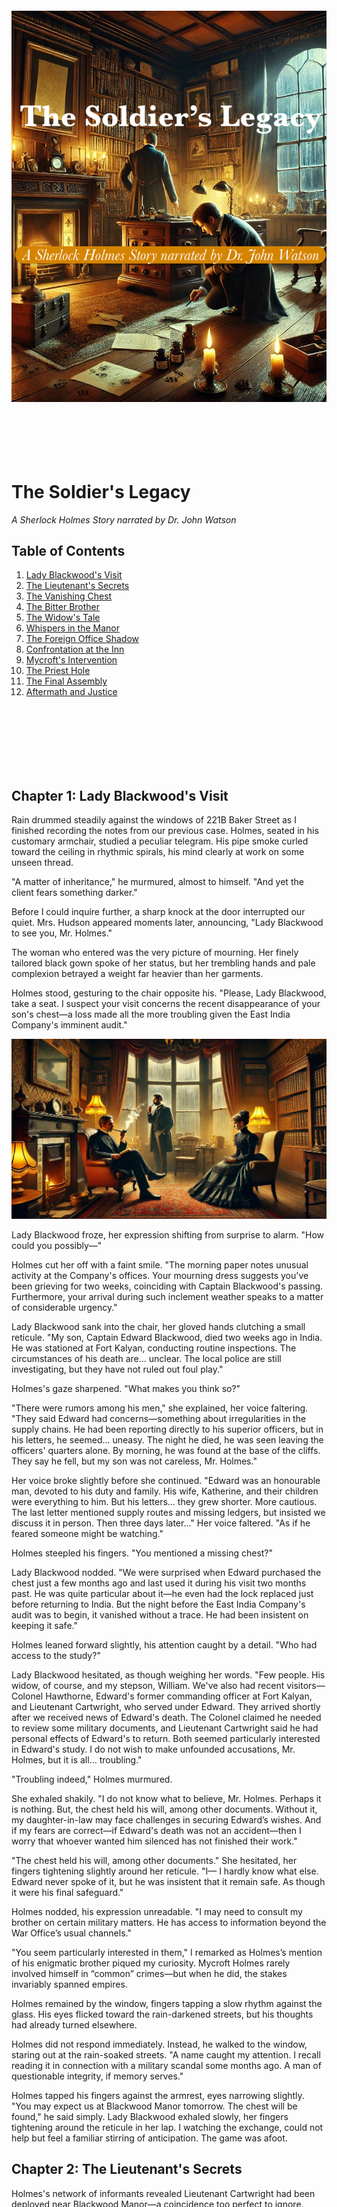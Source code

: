 
<br><br><br><br><br><br><br><br><br><br><br><br><br><br><br><br><br><br><br><br><br>

<br><br><br>
![Cover](https://github.com/cranjesh/images-test/blob/main/CoverImage.png)
<br><br><br>
<br><br><br>

# The Soldier's Legacy
*A Sherlock Holmes Story narrated by Dr. John Watson*

## Table of Contents
1. [Lady Blackwood's Visit](#chapter-1-lady-blackwoods-visit)
2. [The Lieutenant's Secrets](#chapter-2-the-lieutenants-secrets)
3. [The Vanishing Chest](#chapter-3-the-vanishing-chest)
4. [The Bitter Brother](#chapter-4-the-bitter-brother)
5. [The Widow's Tale](#chapter-5-the-widows-tale) 
6. [Whispers in the Manor](#chapter-6-whispers-in-the-manor)
7. [The Foreign Office Shadow](#chapter-7-the-foreign-office-shadow)
8. [Confrontation at the Inn](#chapter-8-confrontation-at-the-inn)
9. [Mycroft's Intervention](#chapter-9-mycrofts-intervention)
10. [The Priest Hole](#chapter-10-the-priest-hole)
11. [The Final Assembly](#chapter-11-the-final-assembly)
12. [Aftermath and Justice](#chapter-12-aftermath-and-justice)

<br><br><br>
<br><br><br>
## Chapter 1: Lady Blackwood's Visit

Rain drummed steadily against the windows of 221B Baker Street as I finished recording the notes from our previous case. Holmes, seated in his customary armchair, studied a peculiar telegram. His pipe smoke curled toward the ceiling in rhythmic spirals, his mind clearly at work on some unseen thread.

"A matter of inheritance," he murmured, almost to himself. "And yet the client fears something darker."

Before I could inquire further, a sharp knock at the door interrupted our quiet. Mrs. Hudson appeared moments later, announcing, "Lady Blackwood to see you, Mr. Holmes."

The woman who entered was the very picture of mourning. Her finely tailored black gown spoke of her status, but her trembling hands and pale complexion betrayed a weight far heavier than her garments.

Holmes stood, gesturing to the chair opposite his. "Please, Lady Blackwood, take a seat. I suspect your visit concerns the recent disappearance of your son's chest—a loss made all the more troubling given the East India Company's imminent audit."

![Lady Blackwood's Visit](https://raw.githubusercontent.com/cranjesh/images-test/refs/heads/main/Chapter1A.webp)

Lady Blackwood froze, her expression shifting from surprise to alarm. "How could you possibly—"

Holmes cut her off with a faint smile. "The morning paper notes unusual activity at the Company's offices. Your mourning dress suggests you've been grieving for two weeks, coinciding with Captain Blackwood's passing. Furthermore, your arrival during such inclement weather speaks to a matter of considerable urgency."

Lady Blackwood sank into the chair, her gloved hands clutching a small reticule. "My son, Captain Edward Blackwood, died two weeks ago in India. He was stationed at Fort Kalyan, conducting routine inspections. The circumstances of his death are... unclear. The local police are still investigating, but they have not ruled out foul play."

Holmes's gaze sharpened. "What makes you think so?"

"There were rumors among his men," she explained, her voice faltering. "They said Edward had concerns—something about irregularities in the supply chains. He had been reporting directly to his superior officers, but in his letters, he seemed... uneasy. The night he died, he was seen leaving the officers' quarters alone. By morning, he was found at the base of the cliffs. They say he fell, but my son was not careless, Mr. Holmes."

Her voice broke slightly before she continued. "Edward was an honourable man, devoted to his duty and family. His wife, Katherine, and their children were everything to him. But his letters... they grew shorter. More cautious. The last letter mentioned supply routes and missing ledgers, but insisted we discuss it in person. Then three days later..." Her voice faltered. "As if he feared someone might be watching."

Holmes steepled his fingers. "You mentioned a missing chest?"

Lady Blackwood nodded. "We were surprised when Edward purchased the chest just a few months ago and last used it during his visit two months past. He was quite particular about it—he even had the lock replaced just before returning to India. But the night before the East India Company's audit was to begin, it vanished without a trace. He had been insistent on keeping it safe."

Holmes leaned forward slightly, his attention caught by a detail. "Who had access to the study?"

Lady Blackwood hesitated, as though weighing her words. "Few people. His widow, of course, and my stepson, William. We've also had recent visitors—Colonel Hawthorne, Edward's former commanding officer at Fort Kalyan, and Lieutenant Cartwright, who served under Edward. They arrived shortly after we received news of Edward's death. The Colonel claimed he needed to review some military documents, and Lieutenant Cartwright said he had personal effects of Edward's to return. Both seemed particularly interested in Edward's study. I do not wish to make unfounded accusations, Mr. Holmes, but it is all... troubling."

"Troubling indeed," Holmes murmured.

She exhaled shakily. "I do not know what to believe, Mr. Holmes. Perhaps it is nothing. But, the chest held his will, among other documents. Without it, my daughter-in-law may face challenges in securing Edward’s wishes. And if my fears are correct—if Edward's death was not an accident—then I worry that whoever wanted him silenced has not finished their work."

"The chest held his will, among other documents." She hesitated, her fingers tightening slightly around her reticule. "I— I hardly know what else. Edward never spoke of it, but he was insistent that it remain safe. As though it were his final safeguard."

Holmes nodded, his expression unreadable. "I may need to consult my brother on certain military matters. He has access to information beyond the War Office’s usual channels."

"You seem particularly interested in them," I remarked as Holmes’s mention of his enigmatic brother piqued my curiosity. Mycroft Holmes rarely involved himself in “common” crimes—but when he did, the stakes invariably spanned empires.

Holmes remained by the window, fingers tapping a slow rhythm against the glass. His eyes flicked toward the rain-darkened streets, but his thoughts had already turned elsewhere.

Holmes did not respond immediately. Instead, he walked to the window, staring out at the rain-soaked streets. "A name caught my attention. I recall reading it in connection with a military scandal some months ago. A man of questionable integrity, if memory serves."

Holmes tapped his fingers against the armrest, eyes narrowing slightly. "You may expect us at Blackwood Manor tomorrow. The chest will be found," he said simply. Lady Blackwood exhaled slowly, her fingers tightening around the reticule in her lap. I watching the exchange, could not help but feel a familiar stirring of anticipation. The game was afoot.

## Chapter 2: The Lieutenant's Secrets

Holmes's network of informants revealed Lieutenant Cartwright had been deployed near Blackwood Manor—a coincidence too perfect to ignore.

Through mist-shrouded carriage windows, I watched London's gray suburbs give way to the garrison's stark brick buildings. In Cartwright's quarters, a desk, journal, and crisp uniform spoke of military precision. Evening bugle notes drifted through the window.

![Chapter 5 A](https://raw.githubusercontent.com/cranjesh/images-test/refs/heads/main/Chapter5A.webp)

Holmes’s gaze flickered over the room, then back to Cartwright. "You’re uneasy, Lieutenant. Not about our presence, but about what we might already know."

Holmes wasted no time. "We are investigating the circumstances of Captain Blackwood's death and the disappearance of his chest. Your insight would be invaluable."

Cartwright gestured for us to sit, his posture rigid with military bearing. "I shall assist to the best of my ability, Mr. Holmes, though I'm uncertain what intelligence I can provide."

Holmes fixed him with a piercing gaze. "Let's start with Captain Blackwood's final days. What did you observe?"
Cartwright's fingers drummed once on his desk before he caught himself. "The Captain maintained his usual exactitude in duties, sir, but in those final weeks, his demeanor altered. He appeared... preoccupied with certain matters. Protocol prevented me from inquiring further."

"And on the night of his death?" Holmes pressed.

"Colonel Hawthorne hosted a dinner at the officers' mess. The Captain departed early, citing urgent correspondence. The following morning..." Cartwright's voice remained measured. "We discovered him at the base of the cliffs."
Holmes's gaze narrowed. "Do you suspect foul play?"

Cartwright straightened in his chair, glancing briefly at the dispatch box on his shelf. "The evidence remains inconclusive, sir. However, the Captain had expressed concerns regarding supply record discrepancies. He never named specific officers, but his caution regarding Colonel Hawthorne was... notable."

Holmes leaned forward. "You visited Blackwood Manor last week, delivering Edward's personal effects. What exactly did you bring?"

"Per regulations, sir: his compass, correspondence, and personal journal".

Holmes’s gaze locked onto Cartwright. "And the chest?"

A flicker of hesitation. "I knew of it. The Captain kept important documents inside and its been stolen."

Holmes’s gaze didn’t waver. "Do you have any suspicions, Lieutenant?"

Cartwright’s posture stiffened. "It’s not my place to speculate, sir."

Holmes’s expression remained unreadable. "Not your place, or not safe to?"

A flicker of something—doubt, fear—passed over Cartwright’s face, gone as quickly as it came.

Holmes studied him for a beat, then exhaled. "Very well, Lieutenant. We’ll speak again."

As we stepped out, I exhaled. "He’s hiding something."

Holmes allowed himself the faintest smile. "And next time, Watson, he won’t have a choice."

<br><br><br>
<br><br><br>
## Chapter 3: The Vanishing Chest

![Chapter 2 A](https://raw.githubusercontent.com/cranjesh/images-test/refs/heads/main/Chapter2A.webp)

The mist curled around Blackwood Manor as our carriage approached. A solemn butler led us inside, where the dim glow of the drawing-room fire cast flickering shadows on Lady Blackwood’s mourning dress.  

"Thank you for coming, Mr. Holmes," she whispered.  

Holmes nodded. "Would you show us to the study?"

![Study](https://raw.githubusercontent.com/cranjesh/images-test/refs/heads/main/Study.webp)

The air in the study was heavy with dust and disuse. Holmes moved with quiet precision, his sharp gaze sweeping the room before he crouched near the floor, fingers tracing faint scratches where the missing chest had once stood.

"Observe, Watson."

I leaned in. The marks were subtle but deliberate.

"These scratches—" I began, before stopping myself. "They aren’t scuff marks from careless movement. The chest wasn’t stolen. It was moved."

"Exactly." Holmes’s gaze flicked to the doorway. "And with care. Notice how the scratches stop at the threshold. Beyond this room, there is no further disturbance."

Lady Blackwood’s breath caught. "Then it may still be in the house?"

Holmes ran a thoughtful hand along the floor. "Not just possible—likely. If the chest had been taken out of the house, we would expect a continued trail of scuff marks, at the very least. But there are none."

I frowned. "Then whoever moved it lifted it beyond this point?"

"Precisely, Watson. It could have left uneven drag marks or missteps. The absence of such indicates planning, precision... and intent."

Holmes straightened, his gaze sharpening. His sharp eyes roved the room before he turned suddenly. "Lady Blackwood, does the house have a library?"

"Yes, through the adjoining door."

Holmes exhaled. "Then that is where we must look next."

![Chapter 2 B](https://raw.githubusercontent.com/cranjesh/images-test/refs/heads/main/Chapter2B.webp)  

The library was dim, lined with towering bookshelves that smelled of aged parchment and oak. Holmes entered first, his fingers brushing over the spines of books as he moved toward the far wall. Then, abruptly, he halted.

"Curious."

I followed his gaze. "The dust—it’s been disturbed. As though something large was moved and replaced."

"Not just moved—rotated," Holmes corrected, gesturing toward faint diagonal scratches on the wooden floor.

I crouched beside him. "Then the chest was placed here deliberately?"

"Yes, and more importantly—" Holmes ran a gloved hand lightly over the floorboards. "The disturbance is recent, but look here—the dust has resettled unevenly. This tells us something vital, Watson."

I furrowed my brow. "That it was here, but not for long?"

"Exactly." Holmes stood, brushing off his hands. "This was not the final hiding place. It was left here temporarily, then moved again."

Lady Blackwood’s voice wavered. "This room hasn’t been touched in years."

Holmes glanced around. "Until recently."

I exhaled. "Then someone inside this house is hiding it."

Holmes’s gaze darkened. "And they did not act alone."

<br><br><br>
<br><br><br>
<br><br><br>
## Chapter 4: The Bitter Brother

Blackwood Manor's halls felt colder as Holmes and I got to William Blackwood's study. The room, a stark contrast to Edward's orderly workspace, was cluttered with papers and ledgers. A faint tang of pipe smoke lingered, mingling with the musty scent of old books. William stood by the window, his rigid posture and scowl an unspoken warning of his mood.

![Chapter 4 A](https://raw.githubusercontent.com/cranjesh/images-test/refs/heads/main/Chapter4A.webp)

He turned as we entered, his sharp features hardening further. "Mr. Holmes, Dr. Watson," he greeted tersely, gesturing to the chairs opposite his desk. "I assume this visit concerns my brother's untimely demise—or perhaps the inheritance?"

Holmes took a seat with calm precision. "Both, Mr. Blackwood. Specifically, the disappearance of your brother's chest and its implications for the estate."

William's lips curled into a sneer as he leaned back in his chair. "Implications for Katherine, you mean. Convenient, isn't it, that the chest vanishes when she stands to gain the most?"

Holmes raised an eyebrow. "You suggest Katherine is involved?"

"Who else?" William shot back. "She gains everything if Edward's will is missing. And let's not ignore her prior... association with Lieutenant Cartwright. Who's to say Edward didn't discover something and decide to change his will?"

"And Lieutenant Cartwright," Holmes interjected smoothly, "his interest in the study—what did you make of it?"

William's sneer deepened. "Oh, that's rich. You should ask Katherine about their 'interest' in each other. Before Edward, they were quite... close." His voice dripped with contempt. "Edward received some enlightening letters about their past. Destroyed him, really. But then again, Katherine always did have a talent for destroying things."

"These letters," Holmes pressed. "You seem well-informed of their contents."

William's laugh was harsh. "The servants talk, Mr. Holmes. And walls have ears. Edward's discovery of their... history... well, let's just say it cast doubt on more than Katherine's character."

Holmes's expression remained neutral. "An interesting theory, Mr. Blackwood, but one that demands evidence before it can be entertained. Tell me, where were you on the night the chest disappeared?"

William stiffened slightly, his scowl deepening. "In my quarters, alone. I heard nothing, saw nothing. And frankly, I'm not obligated to account for myself."

Holmes nodded thoughtfully. "Perhaps not. Yet your bitterness toward Edward—and Katherine—seems to colour your perspective. Do you believe resentment blinds you to other possibilities?"

William's hands gripped the edges of his desk. "Bitterness? My father's decision to favour Edward over me was nothing short of favoritism. The estate should have been mine. I've fought for years to earn my place, while Edward... he was handed everything." “Katherine may think she’s secured her future, but she’ll soon discover the estate obeys more than a single will. If she continues to meddle, I’ll see to it that her good fortune is short-lived.”

Holmes leaned forward slightly, his tone cool and deliberate. "And yet, his death has left you no closer to securing what you claim is rightfully yours. Tell me, do you believe Edward's death was an accident?"

William hesitated, his gaze flickering toward the window. "Edward was many things, but careless wasn't one of them. If you want my opinion, someone wanted him out of the way—and whoever it was, they succeeded. Cartwright isn’t the only one with blood on his hands. Ask about...Fort Kalyan’s ‘special shipments’!” He abruptly stops, as though he’s said too much.

William exhaled sharply, fingers stilling on the desk. “He wasn’t always against me,” he muttered. “When we were boys, he taught me to fix a pocket watch—patient, steady hands. Gave it to me on my fifteenth birthday. Said I’d learned well enough to keep it running myself.” His jaw tightened. “And yet, in the end, I was never meant to hold anything that mattered.”

For a moment, the bitterness wavered. Then, just as quickly, it returned.

Holmes said nothing, only watching.

I thought of Edward—not just as a soldier or a victim of politics, but as a man whose absence was felt beyond inheritance and betrayal.

As we stepped into the corridor, Holmes spoke quietly, more to himself than to me. “Fort Kalyan—then the cause of Edward’s death lies beyond these walls.”

<br><br><br>
<br><br><br>
<br><br><br>
<br><br><br>
<br><br><br>
## Chapter 5: The Widow's Tale

Holmes sat in silence, his keen gaze sweeping the landscape, while my thoughts turned to Katherine Blackwood—the widow of a man whose death seemed far from ordinary. We walked into the drawing room, where Katherine awaited. She stood as we entered, her figure slight yet composed, though her pale complexion and dark-circled eyes betrayed the toll grief had taken.

"Mrs. Blackwood," Holmes began, bowing slightly. "Thank you for meeting with us under such difficult circumstances."

"Mr. Holmes, Dr. Watson," she replied, her voice steady but low. "Please, sit. I hardly know where to begin."

![Chapter 3 A](https://raw.githubusercontent.com/cranjesh/images-test/refs/heads/main/Chapter3A.webp)

Holmes inclined his head. "Wherever you feel most comfortable, madam. Perhaps with your late husband."

She tightened her grip on the handkerchief in her lap. "Edward was a devoted husband and father—principled, kind. The official report of his death—a fall from the cliffs—it makes no sense."

Holmes exhaled slowly, his fingers steepled. "The missing chest—tell me about it."

Her composure wavered. "It was locked, kept in his study among his other belongings. Three nights ago, it vanished. The only ones present were William, Colonel Hawthorne, and Lieutenant Cartwright."

"William," Holmes murmured. "Your husband's brother. You mentioned his resentment."

She gave a short, bitter nod. "He was furious when the estate passed to Edward. He believes it rightfully his, as the eldest son. But the will was clear. Edward's father had his reasons."

Holmes studied her, his voice measured. "Did William's behavior change recently? Any particular event that heightened his interest in the estate?"

Katherine frowned in thought. "Yes. It was around the time he began demanding to see Edward's documents. He accused my husband of hiding something."

Holmes's tone remained neutral, though his gaze sharpened. "And what did he believe Edward was hiding?"

She exhaled slowly. "Something to do with our great-uncle's inheritance. When he died in India, William became convinced that there were undisclosed assets or properties that should have passed to the estate."

Holmes tapped his fingers together. "And Edward's response?"

"He dismissed it. Said William was chasing ghosts. But…" She hesitated. "Now that I think about it, he never explicitly denied having those documents."

Holmes nodded, his expression unreadable. "Most intriguing."

A hush settled over the room, thick with unspoken truths. Holmes had unearthed something deeper than a mere family dispute. Edward Blackwood had held a secret—one his brother was desperate to uncover. And now, it seemed, that secret had cost him his life.

"Mrs. Blackwood," Holmes said gently, "Lieutenant Cartwright's concern for your welfare seems... particular."

Katherine's fingers twisted her handkerchief. "We were acquainted before Edward. Nothing more."

"Yet his recent visits to the study—" Holmes paused deliberately.

"He claimed to have Edward's personal effects." Her voice wavered slightly. "Old correspondence that needed returning."

"Correspondence that Edward had already seen?" Holmes asked softly.

Katherine paled. "How did you—" and turned a letter over in her hands, her gaze distant. The firelight caught the edges of the worn paper, its seal faintly smudged.

“I read them at night sometimes,” she murmured. “Not for answers—just to remember his words before things changed.”

She hesitated. “Edward never said it outright, but he knew. Cartwright’s attentions were persistent once, though I never encouraged them. Edward was not a jealous man, but he distrusted easily. I wonder now if his suspicions ran deeper than I realized.”

Her fingers tightened slightly around the letter. “His last letters were different. Shorter. Cautious. As if he feared he was writing for more than my eyes.”

She met Holmes’s gaze, her expression unreadable but firm. “If he had reason to be wary, I fear it was not without cause.”

The fire crackled softly, filling the silence that followed. Holmes studied her a moment longer, then nodded—as if another piece had fallen into place.

As Holmes rose to his feet and began pacing, I turned to Katherine and spoke quietly. "And your children, Mrs. Blackwood? How are they faring?"

She gave a small, tired smile. "They're young, Dr. Watson… too young to understand." The sorrow in her voice was unmistakable. I nodded, offering what little comfort words could provide. Holmes, ever perceptive, had paused his pacing and observed her for a moment before speaking again.

"Thank you, Mrs. Blackwood. You have been most helpful," Holmes said gently. "With your permission, we would like to speak with others now." Katherine composed herself and nodded.

We took our leave, and as we walked through the manor's corridors, the atmosphere grew noticeably heavier.

<br><br><br>
<br><br><br>
<br><br><br>
<br><br><br>
<br><br><br>
<br><br><br>
## Chapter 6: Whispers in the Manor

Passing the dimly lit library, I caught William Blackwood's distinct, sharp tone. Through the partially open door, I glimpsed him pacing before someone seated in shadow.

"...Hanger," he said, voice low but brimming with irritation. "The man's loyalties were always questionable. If anyone's meddling with the estate, it's him. He seemed to be loyal to Hawthorne for unknown reason."

A bitter laugh followed. "They'll never pin anything on me. Not with Katherine parading her innocence and Cartwright skulking about like a scolded child."

He tapped his fingers against the desk. "Hargreaves says we need only wait. No will, no challenge. The courts will favor the next male heir, and by then, any objections will be nothing more than noise."

I retreated as William strode past, his expression a mixture of frustration and self-satisfaction. The identity of his confidant remained hidden in the library's shadows.

![Chapter 6 A](https://raw.githubusercontent.com/cranjesh/images-test/refs/heads/main/Chapter6A.webp)

Rain drummed against the stable roof when we found Hanger later that afternoon. Inside, he worked methodically, each stroke of the brush against the horse's flank measured and precise. The stable's warmth carried the mingled scents of hay and leather.

"Your hands tell an interesting story, Mr. Hanger," Holmes observed. "That brass polish matches exactly what I found in Captain Blackwood's study."

Hanger's grip on the bridle faltered, his weathered face tightening. "I polish the stable fixtures, Mr. Holmes."

"And yet William speaks of you with particular suspicion," Holmes continued, his tone carefully neutral. "He implies you might be involved in certain... irregularities."

The brush stilled in Hanger's hand. "William Blackwood's always had it out for me, Mr. Holmes." Bitterness crept into his voice. "When I needed help with my sister's medical bills, he turned me away. Said it wasn't his concern."

Holmes studied Hanger as the man polished the bridle. "The chest vanished from the study. Did you see anything unusual that night?"

I noticed Hanger's eyes dart briefly toward the east wing, a gesture so quick it might have gone unnoticed by a less attentive observer.

Hanger’s hands faltered slightly before he resumed his work. "I keep to my duties, sir. Nothing more."

"Colonel Hawthorne seems more... understanding of financial hardships," Holmes remarked quietly. 

Something flickered in Hanger's expression – fear, perhaps, or regret. His knuckles whitened on the brush handle. "A man does what he must, Mr. Holmes."

Later, as we walked back through the gathering dusk, I turned to Holmes. "You saw something in there."

"Three things, Watson. First, the brass marks in the study matched this polish exactly—not military-issue, but a cheaper civilian variety trying to mimic it. Second, Hanger's glances toward the east wing's library weren't those of a servant, but of someone guarding a secret. And third—" He paused, studying the darkening windows of the manor. "When I mentioned William's financial records, Hanger's reaction confirmed their past friction. A man denied help by his employer becomes vulnerable to other offers."

"But why move the chest at all?"

"Consider the timing. William's recent obsession with inheritance documents, Hawthorne's convenient arrival, and a disgruntled servant with knowledge of the house's hidden spaces." Holmes's voice dropped lower. "The east wing's library holds more secrets than books—Victorian manors often do."

Above us, the windows of the east wing glowed faintly in the gathering dark, like eyes keeping watch over the estate's secrets.

<br><br><br>
<br><br><br>
## Chapter 7: The Foreign Office Shadow

As we left Blackwood Manor, Holmes remained uncharacteristically quiet. I had known Holmes long enough to recognize when he was drawing connections yet unspoken. 

![Chapter 7 A](https://raw.githubusercontent.com/cranjesh/images-test/refs/heads/main/Chapter7A.webp)

The fog clung to Baker Street as our carriage arrived. As we neared Baker Street, we are stopped by a uniformed constable.

"Mr. Holmes," the officer said, blocking our path. "I must advise you to drop your inquiries regarding Blackwood Manor. Official military investigators have taken over the case."

Holmes’s lips curled slightly. "Curious. And who, may I ask, issued such orders?"

The constable hesitated, then produced a sealed notice from the War Office. "These matters pertain to classified military operations. Civilian interference is discouraged."

Holmes took the paper, scanned it, and handed it back. "A well-crafted deception," he murmured. "Tell your superior——that I regret to inform him that my curiosity remains undeterred."

As the officer departed, I whispered, "They’re watching us."

Holmes nodded, eyes sharp. "Indeed, Watson. Which means we are finally making progress."

Mrs. Hudson met us with two urgent telegrams.

I read the first:

"Watson,
I arrived in London yesterday. From memory, Edward in the past had discovered that some supply records that don’t match official ledgers. He suspected Cartwright and found some records."
— Maj. James Forrester

Holmes handed me the second:

"Holmes,
Return tonight. New evidence confirms a larger conspiracy beyond Fort Kalyan. The East India Company audit findings may expose everything. Time is critical."
— Mycroft

Holmes scanned the telegrams, his expression darkening.

"Curious," he said. "Mycroft’s inquiry aligns too conveniently with Blackwood’s fate. And Forrester—if his information is accurate, we are dealing with something far larger than a missing will."

The fog thickened as we departed, swallowing the street lamps. Ahead lay Cartwright's secrets, then our separate paths into what felt increasingly like a carefully laid snare.

<br><br><br>
<br><br><br>
<br><br><br>
<br><br><br>
<br><br><br>
<br><br><br>
## Chapter 8: Confrontation at the Inn

The village inn was quiet when we arrived. Lieutenant Cartwright sat in a shadowed corner, hunched over a half-empty glass.

![Chapter 8 A](https://raw.githubusercontent.com/cranjesh/images-test/refs/heads/main/Chapter8A.webp)

Holmes approached. "Lieutenant, your silence has done little to shield you. Why were you so interested in Edward's chest?"

Cartwright’s fingers clenched around his glass. "I had my reasons."

Holmes’s gaze sharpened. "Let me name them for you. First, Edward held records—discrepancies in supply reports, minor corruption that pointed to you. Not enough to ruin you, but enough to taint your name. Second, there were letters—your letters—to Katherine before her marriage. You feared what she might find if she opened that chest."

Cartwright exhaled sharply. "I needed Katherine to open it herself. Lady Blackwood had the key, and I couldn’t simply demand it. If Katherine had a reason to believe it held something for her, she would push to see it opened."

Holmes leaned forward. "It wasn't just the contents, but what they could accomplish. A challenge to the will would force the chest into scrutiny. If Katherine demanded justice, the truth might emerge without your direct involvement. Convenient, wasn't it?"

Cartwright stiffened. "No. I wanted to protect her. Edward was dead, and I knew Hawthorne would erase everything. If I spoke out alone, no one would believe me—I needed Katherine's voice."

I frowned. "And what truth? The corruption you covered up? Or the fact that you feared for yourself?"

Cartwright swallowed hard, his face pale. "Both," he admitted.

Holmes’s voice cut through the silence. "The letters weren't your only concern. Edward discovered something else—your involvement in the missing supplies at Fort Kalyan. Small amounts, easily overlooked. But Edward noticed."

Cartwright’s glass slipped slightly. "That's impossible—"

Holmes tapped his fingers against the table. "The timing of your visits to the study aligned perfectly with the East India Company's audit schedule. You needed those records destroyed before they reached London." He leaned closer. "But someone else moved first, didn’t they? Someone who knew about both your secrets—the letters and the supplies."

Cartwright’s face drained of color. "Colonel Hawthorne," he whispered. “They can ruin me, Mr. Holmes—court-martial me, lock me away, or worse. If I speak the truth, I’m not just risking my rank; I’m risking my life.”

Holmes studied him carefully. "You have a choice, Lieutenant. Speak now, or let the truth bury you along with Hawthorne."

Cartwright exhaled shakily, meeting Holmes’s gaze. “There’s something you need to know about Edward’s final days—something I’ve kept quiet for too long.”
He took a step forward, then froze. His eyes locked onto a folded letter resting on the side table. Whatever courage had fueled his confession a moment earlier seemed to vanish.
“I… I’m sorry,” he murmured, pulling back from Holmes. “I’m not ready to talk about this yet.”

Holmes had given him an opening—a chance to act. Whether he would take it, only time would tell.

As we stepped into the cold night, I glanced at Holmes. "Do you think he will help us?"

Holmes smirked. "Oh, he will. The question is—will he help himself?"

The rain had stopped, but the weight of the coming storm still hung in the air.

<br><br><br>
<br><br><br>
<br><br><br>
<br><br><br>
<br><br><br>
<br><br><br>
## Chapter 9: Mycroft's Intervention

The rain had slowed to a drizzle by the time we arrived at Baker Street. Holmes had barely removed his coat when Mrs. Hudson intercepted us, a familiar note of disapproval in her voice. "A gentleman is waiting for you, Mr. Holmes. Though I daresay he hardly requires an invitation."

![ChapterMycroft](https://raw.githubusercontent.com/cranjesh/images-test/refs/heads/main/ChapterMycroft.webp)

Holmes steepled his fingers. I could see the faint flicker of realization in his expression—he had been waiting for this confirmation. “Then Hawthorne will come for the chest himself.”

Holmes's grey eyes sharpened as he examined the documents within. "The East India Company audit was merely a facade."
"Indeed." Mycroft's voice dropped low. "These intercepted messages reveal a network of foreign agents. Military secrets, fortress plans, troop movements—all sold to the highest bidder. Captain Blackwood's records would prove what the Foreign Office has long suspected."

Holmes steepled his fingers beneath his chin. "Then Hawthorne will come for the chest himself."

"The question remains," Mycroft replied, studying his brother with cold calculation, "will you permit him that final move?"

A faint smile played across Holmes's lips. "I rather think not. Watson and I have already set our trap."

As we left 221B, Mycroft’s words lingered in my mind. This was no longer a simple case of missing documents. We were about to force the hand of powerful men who would do anything to remain in the dark.

<br><br><br>
<br><br><br>
## Chapter 10: The Priest Hole

The hour was late when we returned to Blackwood Manor, the mist curling around the estate like a living thing. Our footsteps echoed against the stone corridor as Holmes led the way to the east wing’s library.

He stopped before an unassuming wooden panel. His fingers traced the edges, feeling for a mechanism unseen to the eye. Then, with a firm press, the wood creaked open, revealing a narrow passage.

I peered inside. It was little more than a cramped, dusty alcove—bare and empty.

![ChapterThePriestHole1](https://raw.githubusercontent.com/cranjesh/images-test/refs/heads/main/ChapterThePriestHole1.webp)

Holmes remained motionless, his sharp gaze sweeping over the darkness. “This was the place,” he murmured.

A strange tension filled the air. I found myself holding my breath. “Then where is it now?”

Holmes turned abruptly. “Hanger.”

Without another word, he strode out of the room, his coat billowing behind him.

I hurried after him. “Holmes, what—”

“He moved it,” Holmes said flatly. “And if we’re not careful, we’ll be two steps behind Hawthorne before the night is through.”

The stable quarters were modest, with a single cot pushed against the wall and an old wooden trunk at the foot of it. Hanger sat at a small desk, polishing a brass buckle, but the tension in his shoulders betrayed him.

![ChapterThePriestHole2](https://raw.githubusercontent.com/cranjesh/images-test/refs/heads/main/ChapterThePriestHole2.webp)

“Mr. Hanger,” he said, his voice cold, “I assume you have an explanation for why the chest is no longer where you hid it?”

Hanger’s hands stilled. Slowly, he set the buckle aside. “I don’t know what you mean.”

Holmes’s gaze never wavered. “The priest hole. It’s empty.”

The color drained slightly from Hanger’s face.

“Colonel Hawthorne's career has been marked by curious coincidences,” Holmes began quietly. “Supply routes compromised. Intelligence leaked. And now, a dedicated officer dead after discovering discrepancies in military records. Edward suspected something, didn't he? Kept meticulous records. A man of honor, facing a web of corruption. William denied you help when your sister was ill. A cruel act. But Hawthorne—he saw an opportunity in your resentment, didn't he? Used your knowledge of the house to hide evidence that could expose him."

Hanger's knuckles whitened. "You don't understand—"

"I understand loyalty, Mr. Hanger. But to whom is it truly owed? To a man who exploited your hardship? Or to Edward, who trusted you? To Katherine, who now stands to lose everything?"

Hanger swallowed hard, unable to meet Holmes’s gaze. “I knew it was wrong, but my sister... she was all I had left. I couldn’t watch her suffer, not when Hawthorne offered a way out.”

His fingers curled around a worn letter he’d pulled from his pocket. “She writes me every week. Says the medicine’s helping. If Hawthorne cuts her off...” His voice faltered. “He knows exactly how to keep me in line.”

Holmes produced the small brass key Lady Blackwood had entrusted to me. “Edward's records could bring justice. Or they could disappear forever, leaving his killer free.”

Hanger’s bearing crumbled. “Edward was a good man. He didn't deserve— Hawthorne said no one would be hurt. Just documents to be... examined.”

Hanger hesitated. “Because he doesn’t just want the chest gone—he wants what’s inside...”

I folded my arms. “You were the last one to touch it, Hanger. Where is it now?”

Hanger exhaled sharply, running a hand over his face. “I... I had to move it.”

Holmes stepped forward, his voice cutting through the room like steel. “Why?”

Hanger swallowed hard. "Hawthorne’s men were watching me too closely. If they got to it first, they’d have destroyed everything inside." His voice wavered slightly. "I thought I was doing the right thing."

Hanger hesitated before answering. "The west wing," he finally admitted. "In the old wine cellar beneath the servant’s quarters."

"Move it? How?" I asked, my curiosity piqued.

"The night it vanished, I waited until the household was asleep," Hanger explained, his eyes darting toward the door as if ensuring we were alone. "The servants' quarters were empty—most of the staff had gone to the village fair. I knew it was my only chance."

"But how did you manage it alone?" I pressed. "That chest is no small thing."

"There’s a hidden passage, sir," Hanger replied, his voice dropping to a near whisper. "Runs from the study to the wine cellar. Edward showed it to me years ago, when he needed help moving some... sensitive items. I used it that night. Took me near an hour, but I got the chest down to the cellar without a soul noticing."

Holmes exhaled slowly, his mind already forming the next move. "A bold decision, Mr. Hanger. And a dangerous one."

I shot Holmes a questioning glance. "What now?"

Holmes paused to scribble telegrams.

Holmes turned toward the door. "Now, we bait Hawthorne into making his move."

<br><br><br>
<br><br><br>
<br><br><br>
## Chapter 11: The Final Assembly

Before dawn, a telegram sent by Holmes:

The drawing room at Blackwood Manor had become a stage for the final act. Holmes had summoned all key players: Lady Blackwood, Katherine, William, Lieutenant Cartwright, Colonel Hawthorne, and Mr. Hanger. The morning light cast long shadows across their faces. The household had been eerily still that morning, the kind of silence that only precedes something inevitable.

I saw when Holmes had barely stepped away, when a shadow slid into his path. Colonel Hawthorne.

"Your reputation precedes you, Mr. Holmes," he murmured. "You unravel mysteries with alarming ease."

Holmes barely glanced up. "A reputation earned, not bestowed."

Hawthorne stepped closer. "Be careful you don’t unravel your own safety in the process."

Holmes exhaled. "Loose threads rarely surprise me."

Hawthorne’s smile thinned. "A favor, then. One rarely given twice."

Holmes returned a slight smile. "Favors, like debts, are best left uncollected."

Hawthorne held his gaze a beat longer, then vanished into the crowd.

Holmes dusted his sleeve. "Threats dressed as favors, Watson. A man grasping at control."

I had no doubt—Hawthorne thought himself untouchable.

Holmes, I suspected, would prove otherwise.

![Chapter 10 A](https://raw.githubusercontent.com/cranjesh/images-test/refs/heads/main/Chapter10A.webp)

"Each person in this room," Holmes began, pacing deliberately, "had reason to seek Edward's chest. William believed it held inheritance documents that could challenge Edward's claim. Lieutenant Cartwright hoped to recover compromising letters. Lady Blackwood sought proof of her son's suspicions. And Katherine – she wanted justice for her husband."

Holmes paused, studying each face. "But only one person knew its true contents. Only one understood why Edward Blackwood had to die."

The tension in the drawing room of Blackwood Manor was thick. Holmes stood near the fireplace, his gaze unreadable, as the gathered faces watched him expectantly. Hawthorne’s patience was fraying.

“You have spoken in circles, Holmes,” Hawthorne scoffed.

Holmes exhaled, shaking his head. “Curious,” he murmured. “A man confident in his innocence would hardly be so eager to declare my failure.” He turned, pacing slowly. “We have here a tale of resentment and deception. Lieutenant Cartwright, burdened by past indiscretions. William Blackwood, driven by inheritance and jealousy. And you, Colonel, with the most to lose.”

Hawthorne leaned back, arms crossed. “And yet, Holmes, you have no proof.”

He strode to the wall, where an unassuming wooden chest sat. William’s breath hitched. Katherine stiffened. Hawthorne’s smirk faltered.

Holmes withdrew a small brass key and, with deliberate slowness, unlocked the chest. The lid creaked open. Inside, stacks of military records, sealed letters, and official dispatches lay in pristine condition. Holmes lifted a bundle of documents.

"The chest," Holmes continued, gesturing to the corner where it now sat, "contains more than family secrets. Edward documented everything: military secrets sold to foreign powers, defense plans compromised, a network of betrayal reaching the highest offices."

I stepped forward, holding up a handful of papers from the chest. "Indeed," I added, my voice firm. "Here are detailed records of missing supplies—gunpowder, rifles, provisions—all meticulously logged by Edward. Each entry is dated and signed, with notes pointing to irregularities in the supply chain."

I set the ledger aside and picked up another document. "There are also forged invoices," I continued, "showing payments made to fictitious suppliers. These were used to cover the theft of military resources, funneling funds into private accounts."

Finally, I held up a sealed letter, its wax imprint broken. "And here," I said, my tone growing somber, "are letters implicating high-ranking officials in the East India Company. Colonel Hawthorne’s name appears repeatedly. Edward had uncovered a network of corruption, and it cost him his life."

Holmes stepped forward, his gaze fixed on Hawthorne. "This chest was no mere keepsake, Colonel. It was a weapon—one that could destroy careers, dismantle empires, and expose the rot at the heart of the East India Company. The audit isn’t just about Hawthorne—it’s about a network of corruption that spans continents. Edward’s findings could bring it all crashing down."

The air thickened. Katherine gasped softly. Cartwright turned pale. William’s fingers twitched at his sides.

Hawthorne leaned back. "You think I wanted to hide these documents? No, Holmes. I needed to open them." "For blackmail," Holmes said. "A crude word. This is leverage, Holmes. The kind that builds empires. Do you think they'll let this case stand?"

"The documents no longer belong to you." Hawthorne's smirk remained. "You think the Foreign Office will act? They'll vanish before sunrise."

“I’m afraid your grand reveal has come to an abrupt end,” Hawthorne said, clapping slowly. At his signal, two shadowy figures materialized at opposite doorways, muskets poised. “My loyal associates have a certain… enthusiasm for preventing your victory,” he added, voice dripping with menace.

Holmes’s gaze flicked to the far side of the room, where Inspector Lestrade stood, having arrived on Holmes’s telegram just moments earlier.

Hawthorne turned his attention to the newcomer, a thin smile on his lips. “Inspector, I strongly advise you to reconsider your next course of action. There are men—men far above your rank—who would be most displeased.”

Lestrade hesitated for a fraction of a second. Just long enough.

Holmes's voice stayed measured. "Which is why copies went to the military tribunal. And The Times." He paused. "The first article should be printing now."

Hawthorne's smirk vanished.

"Your allies aren't silencing evidence," Holmes said softly. "They're distancing themselves. You're no longer an asset—you're a liability."

For the first time, Hawthorne's jaw clenched.

Holmes turned. "Inspector?"

"Colonel Reginald Hawthorne," Lestrade declared, "you are under arrest for conspiracy and treason."

The man who had controlled secrets sat silent as the cuffs clicked shut.

![Chapter 10 B](https://raw.githubusercontent.com/cranjesh/images-test/refs/heads/main/Chapter10B.webp)

The man who had orchestrated so much devastation was led away in handcuffs, his bravado replaced by a grim, silent resignation. William stood shakily, his expression hollow. "My brother... he tried to warn me."

Katherine touched his arm gently. "He protected us all, in the end."

The morning light strengthened, justice finally illuminating the shadows of Blackwood Manor. I had seen many men fall to Holmes’s deductions, but rarely had I witnessed one crumble under the weight of his own overconfidence. As the door closed behind him, I realized that Blackwood Manor had finally exorcised its ghosts.

<br><br><br>
<br><br><br>
<br><br><br>
<br><br><br>
<br><br><br>
<br><br><br>
<br><br><br>
## Chapter 12: Aftermath and Justice

The scandal's ripples extended far beyond Blackwood Manor. Colonel Hawthorne's arrest prompted Parliament to launch a thorough investigation, leading to reforms that dismantled long-standing corrupt practices.

William Blackwood's departure from the estate carried a weight of its own revelation. 

Holmes later shared with me that among Edward's recovered papers was a letter addressed to his stepbrother, acknowledging the pain of their father's choice and offering a substantial portion of the great-uncle's Indian properties as reconciliation. The letter never reached William, intercepted by Hawthorne's men. 

When Katherine received William’s letter, she read it in silence, her fingers trembling slightly at the faded ink. "I was wrong. That’s all I can say now. Some things cannot be undone. Take care of the children."
Katherine found the pocket watch on Edward’s desk, its repaired hinge gleaming. She turned it over, tracing the E.B. initials—and suddenly saw William as a boy, cheeks smudged with oil, grinning as Edward guided his hands to fix it.
 
Holmes later observed the replaced spring. “A child’s lesson remembered too late, Watson. Some fractures outlast even time.”

Lieutenant Cartwright, freed from Hawthorne's manipulations, worked to support Katherine as she secured the estate.

Holmes tossed the Times onto my lap, his finger tapping a headline: “Parliament Passes Military Stores Act 1897: Stricter Accountability for Supply Officers.”

“Observe the date, Watson,” he said. “Six months to the day since Hawthorne’s arrest. Theft of regimental stores now carries penal servitude—direct thanks to Edward Blackwood’s ledgers gathering dust in Whitehall.”

I thought of Katherine’s children that night, and the countless soldiers’ families who would never know how Edward’s quiet diligence, and Holmes’s relentless mind, had reshaped the empire’s bones.

Holmes, reflecting on the case, remarked quietly as we departed, "A single rotten branch may poison the tree, Watson. But uproot it,” he tapped his cane decisively, “and the roots remember how to grow.”

A few days later, at Blackwood Manor, I found Katherine by the parlor window, watching her children in the garden. Their laughter, once silenced by grief, rang through the halls again.

Beside her lay a leather-bound journal—Edward’s notes, his careful handwriting preserved. She traced the cover lightly and exhaled.

“He would have wanted them to grow up without fear,” she murmured. “And now, at last, they can.”

*The End*
